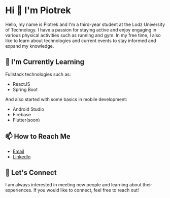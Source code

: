 # Hi 👋 I'm Piotrek

Hello, my name is Piotrek and I'm a third-year student at the Lodz University of Technology. I have a passion for staying active and enjoy engaging in various physical activities such as running and gym. In my free time, I also like to learn about technologies and current events to stay informed and expand my knowledge.

## 🌱 I'm Currently Learning

Fullstack technologies such as:
- ReactJS
- Spring Boot

And also started with some basics in mobile development:
- Android Studio
- Firebase
- Flutter(soon)

## 📫 How to Reach Me

- [Email](piotrekpabich2@gmail.com)
- [LinkedIn](https://www.linkedin.com/in/piotr-pabich-346170274/)

## 🤝 Let's Connect

I am always interested in meeting new people and learning about their experiences. If you would like to connect, feel free to reach out!

<!--
**PiotrPabichCode/PiotrPabichCode** is a ✨ _special_ ✨ repository because its `README.md` (this file) appears on your GitHub profile.

Here are some ideas to get you started:

- 🔭 I’m currently working on ...
- 🌱 I’m currently learning ...
- 👯 I’m looking to collaborate on ...
- 🤔 I’m looking for help with ...
- 💬 Ask me about ...
- 📫 How to reach me: ...
- 😄 Pronouns: ...
- ⚡ Fun fact: ...
-->
